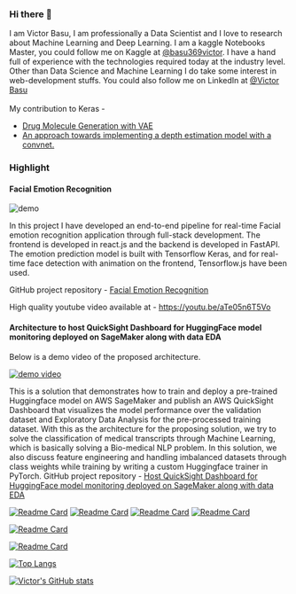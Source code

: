 ### Hi there 👋

I am Victor Basu, I am professionally a Data Scientist and I love to research about Machine Learning and Deep Learning. I am a kaggle Notebooks Master, you could follow me on Kaggle at [@basu369victor](https://www.kaggle.com/basu369victor). I have a hand full of experience with the technologies required today at the industry level. Other than Data Science and Machine Learning I do take some interest in web-development stuffs.
You could also follow me on LinkedIn at [@Victor Basu](https://www.linkedin.com/in/victor-basu-520958147)<br><br>
My contribution to Keras - 
* [Drug Molecule Generation with VAE](https://keras.io/examples/generative/molecule_generation/)
* [An approach towards implementing a depth estimation model with a convnet.](https://keras.io/examples/vision/depth_estimation/)

### Highlight

#### Facial Emotion Recognition

![demo](https://github.com/victor369basu/facial-emotion-recognition/blob/master/Resources/emotion-recognition.gif)

In this project I have developed an end-to-end pipeline for real-time Facial emotion recognition application through full-stack development. The frontend is developed in react.js and the backend is developed in FastAPI. The emotion prediction model is built with Tensorflow Keras, and for real-time face detection with animation on the frontend, Tensorflow.js have been used.

GitHub project repository - [Facial Emotion Recognition](https://github.com/victor369basu/facial-emotion-recognition)

High quality youtube video available at - https://youtu.be/aTe05n6T5Vo

#### Architecture to host QuickSight Dashboard for HuggingFace model monitoring deployed on SageMaker along with data EDA

Below is a demo video of the proposed architecture.

[![demo video](./assets/architecture.png)](https://youtu.be/RhTSnn41cnM)

This is a solution that demonstrates how to train and deploy a pre-trained Huggingface model on AWS SageMaker and publish an AWS QuickSight Dashboard that visualizes the model performance over the validation dataset and Exploratory Data Analysis for the pre-processed training dataset. With this as the architecture for the proposing solution, we try to solve the classification of medical transcripts through Machine Learning, which is basically solving a Bio-medical NLP problem. In this solution, we also discuss feature engineering and handling imbalanced datasets through class weights while training by writing a custom Huggingface trainer in PyTorch.
GitHub project repository - [Host QuickSight Dashboard for HuggingFace model monitoring deployed on SageMaker along with data EDA](https://github.com/victor369basu/SagemakerHuggingfaceDashboard)


[![Readme Card](https://github-readme-stats.vercel.app/api/pin/?username=victor369basu&repo=Real-time-stock-market-prediction)](https://github.com/victor369basu/Real-time-stock-market-prediction)
[![Readme Card](https://github-readme-stats.vercel.app/api/pin/?username=victor369basu&repo=End2EndAutomaticSpeechRecognition)](https://github.com/victor369basu/End2EndAutomaticSpeechRecognition)
[![Readme Card](https://github-readme-stats.vercel.app/api/pin/?username=victor369basu&repo=CycleGAN-with-Self-Attention)](https://github.com/victor369basu/CycleGAN-with-Self-Attention)
[![Readme Card](https://github-readme-stats.vercel.app/api/pin/?username=victor369basu&repo=Respiratory-diseases-recognition-through-respiratory-sound-with-the-help-of-deep-neural-network)](https://github.com/victor369basu/Respiratory-diseases-recognition-through-respiratory-sound-with-the-help-of-deep-neural-network)

[![Readme Card](https://github-readme-stats.vercel.app/api/pin/?username=victor369basu&repo=Audio-Track-Separation)](https://github.com/victor369basu/Audio-Track-Separation)

[![Readme Card](https://github-readme-stats.vercel.app/api/pin/?username=victor369basu&repo=SagemakerHuggingfaceDashboard)](https://github.com/victor369basu/SagemakerHuggingfaceDashboard)

[![Top Langs](https://github-readme-stats.vercel.app/api/top-langs/?username=victor369basu&langs_count=8&hide=jupyter%20notebook)](https://github.com/victor369basu/github-readme-stats)

[![Victor's GitHub stats](https://github-readme-stats.vercel.app/api?username=victor369basu&show_icons=true&theme=radical)](https://github.com/victor369basu/github-readme-stats)
